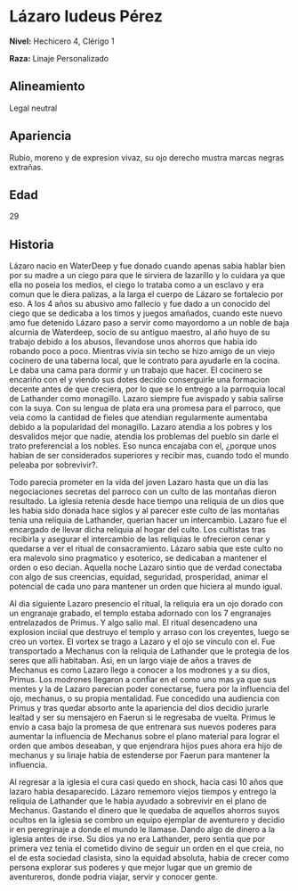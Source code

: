 # Lázaro Iudeus Pérez

**Nivel:** Hechicero 4, Clérigo 1

**Raza:** Linaje Personalizado

## Alineamiento
Legal neutral

## Apariencia
Rubio, moreno y de expresion vivaz, su ojo derecho mustra marcas negras extrañas.

## Edad
29

## Historia
Lázaro nacio en WaterDeep y fue donado cuando apenas sabia hablar bien por su madre a un ciego para que le sirviera de lazarillo y lo cuidara ya que ella no poseia los medios, el ciego lo trataba como a un esclavo y era comun que le diera palizas, a la larga el cuerpo de Lázaro se fortalecio por eso. A los 4 años su abusivo amo fallecio y fue dado a un conocido del ciego que se dedicaba a los timos y juegos amañados, cuando este nuevo amo fue detenido Lázaro paso a servir como mayordomo a un noble de baja alcurnia de Waterdeep, socio de su antiguo maestro, al año huyo de su trabajo debido a los abusos, llevandose unos ahorros que habia ido robando poco a poco. Mientras vivia sin techo se hizo amigo de un viejo cocinero de una taberna local, que le contrato  para ayudarle en la cocina. Le daba una cama para dormir y un trabajo que hacer. El cocinero se encariño con el y viendo sus dotes decidio conserguirle una formacion decente antes de que creciera, por lo que se lo entrego a la parroquia local de Lathander como monagillo.  Lazaro siempre fue avispado y sabia salirse con la suya. Con su lengua de plata era una promesa para el parroco, que veia como la cantidad de fieles que atendian regularmente aumentaba debido a la popularidad del monagillo. Lazaro atendia a los pobres y los desvalidos mejor que nadie, atendia los problemas del pueblo sin darle el trato preferencial a los nobles. Eso nunca encajaba con el, ¿porque unos habian de ser considerados superiores y recibir mas, cuando todo el mundo peleaba por sobrevivir?.

Todo parecia prometer en la vida del joven Lazaro hasta que un dia las negociaciones secretas del parroco con un culto de las montañas dieron resultado. La iglesia retenia desde hace tiempo una reliquia de un dios que les habia sido donada hace siglos y al parecer este culto de las montañas tenia una reliquia de Lathander, querian hacer un intercambio.  Lazaro fue el encargado de llevar dicha reliquia al hogar del culto.  Los cultistas tras recibirla y asegurar el intercambio de las reliquias le ofrecieron cenar y quedarse a ver el ritual de consacramiento. Lázaro sabia que este culto no era malevolo sino pragmatico y esoterico, se dedicaban a mantener el  orden o eso decian. Aquella noche Lazaro sintio que de verdad conectaba con algo de sus creencias, equidad, seguridad, prosperidad, animar el potencial de cada uno para mantener un orden que hiciera al mundo igual. 

Al dia siguiente Lazaro presencio el ritual, la reliquia era un ojo dorado con un engranaje grabado, el templo estaba adornado con los 7 engranajes entrelazados de Primus. Y algo salio mal.  El ritual desencadeno una explosion inciial que destruyo el templo y arraso con los creyentes, luego se creo un vortex. El vortex se trago a Lazaro y el ojo se vinculo con el. Fue transportado a Mechanus con la reliquia de Lathander que le protegia de los seres que alli habitaban. Asi, en un largo viaje de años a  traves de Mechanus es como Lazaro llego a conocer a los modrones y a su dios, Primus.  Los modrones llegaron a confiar en el como uno mas ya que sus mentes y la de Lazaro parecian poder conectarse, fuera por la influencia del ojo, mechanus, o su propia mentalidad. Fue concedido una audiencia con Primus y tras quedar absorto ante la apariencia del dios decidio jurarle lealtad y ser su mensajero en Faerun si le regresaba de vuelta. Primus le envio a casa bajo la promesa de  que  entrenara sus nuevos  poderes para aumentar la influencia de Mechanus sobre el plano material para lograr el orden que ambos deseaban, y  que enjendrara hijos pues ahora era hijo de mechanus y su linaje habia de estenderse por Faerun para mantener la influencia.

Al regresar a la iglesia el cura casi quedo en shock, hacia casi 10 años que lazaro habia desaparecido. Lázaro rememoro viejos tiempos y entrego la reliquia de Lathander que le habia ayudado a sobrevivir en el plano de Mechanus. Gastando el dinero que le quedaba de aquellos ahorros suyos ocultos en la iglesia se combro un equipo ejemplar de aventurero y decidio ir en peregrinaje a donde el mundo le llamase. Dando algo de dinero a la iglesia antes de irse. Su dios ya no era Lathander, pero sentia que por primera vez tenia el cometido divino de seguir un orden  en el que creia, no el de esta sociedad clasista, sino la equidad absoluta,  habia de crecer como persona explorar sus poderes y que mejor lugar que un gremio de aventureros, donde podria viajar, servir y conocer gente.



